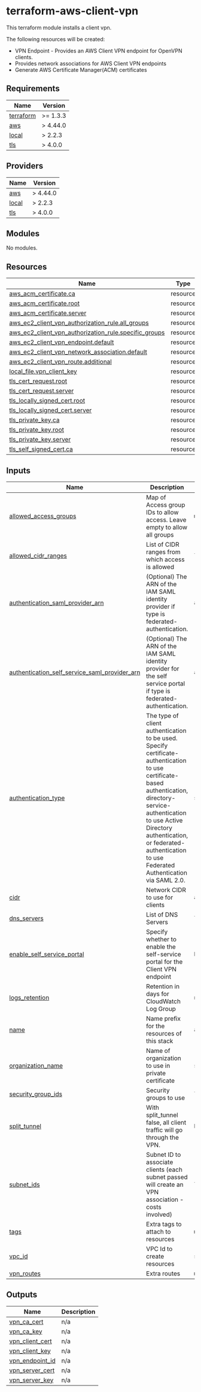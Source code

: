 # terraform-aws-client-vpn

This terraform module installs a client vpn.

The following resources will be created:
 - VPN Endpoint - Provides an AWS Client VPN endpoint for OpenVPN clients.
 - Provides network associations for AWS Client VPN endpoints
 - Generate AWS Certificate Manager(ACM) certificates

<!--- BEGIN_TF_DOCS --->

## Requirements

| Name | Version |
|------|---------|
| <a name="requirement_terraform"></a> [terraform](#requirement\_terraform) | >= 1.3.3 |
| <a name="requirement_aws"></a> [aws](#requirement\_aws) | > 4.44.0 |
| <a name="requirement_local"></a> [local](#requirement\_local) | > 2.2.3 |
| <a name="requirement_tls"></a> [tls](#requirement\_tls) | > 4.0.0 |

## Providers

| Name | Version |
|------|---------|
| <a name="provider_aws"></a> [aws](#provider\_aws) | > 4.44.0 |
| <a name="provider_local"></a> [local](#provider\_local) | > 2.2.3 |
| <a name="provider_tls"></a> [tls](#provider\_tls) | > 4.0.0 |

## Modules

No modules.

## Resources

| Name | Type |
|------|------|
| [aws_acm_certificate.ca](https://registry.terraform.io/providers/hashicorp/aws/latest/docs/resources/acm_certificate) | resource |
| [aws_acm_certificate.root](https://registry.terraform.io/providers/hashicorp/aws/latest/docs/resources/acm_certificate) | resource |
| [aws_acm_certificate.server](https://registry.terraform.io/providers/hashicorp/aws/latest/docs/resources/acm_certificate) | resource |
| [aws_ec2_client_vpn_authorization_rule.all_groups](https://registry.terraform.io/providers/hashicorp/aws/latest/docs/resources/ec2_client_vpn_authorization_rule) | resource |
| [aws_ec2_client_vpn_authorization_rule.specific_groups](https://registry.terraform.io/providers/hashicorp/aws/latest/docs/resources/ec2_client_vpn_authorization_rule) | resource |
| [aws_ec2_client_vpn_endpoint.default](https://registry.terraform.io/providers/hashicorp/aws/latest/docs/resources/ec2_client_vpn_endpoint) | resource |
| [aws_ec2_client_vpn_network_association.default](https://registry.terraform.io/providers/hashicorp/aws/latest/docs/resources/ec2_client_vpn_network_association) | resource |
| [aws_ec2_client_vpn_route.additional](https://registry.terraform.io/providers/hashicorp/aws/latest/docs/resources/ec2_client_vpn_route) | resource |
| [local_file.vpn_client_key](https://registry.terraform.io/providers/hashicorp/local/latest/docs/resources/file) | resource |
| [tls_cert_request.root](https://registry.terraform.io/providers/hashicorp/tls/latest/docs/resources/cert_request) | resource |
| [tls_cert_request.server](https://registry.terraform.io/providers/hashicorp/tls/latest/docs/resources/cert_request) | resource |
| [tls_locally_signed_cert.root](https://registry.terraform.io/providers/hashicorp/tls/latest/docs/resources/locally_signed_cert) | resource |
| [tls_locally_signed_cert.server](https://registry.terraform.io/providers/hashicorp/tls/latest/docs/resources/locally_signed_cert) | resource |
| [tls_private_key.ca](https://registry.terraform.io/providers/hashicorp/tls/latest/docs/resources/private_key) | resource |
| [tls_private_key.root](https://registry.terraform.io/providers/hashicorp/tls/latest/docs/resources/private_key) | resource |
| [tls_private_key.server](https://registry.terraform.io/providers/hashicorp/tls/latest/docs/resources/private_key) | resource |
| [tls_self_signed_cert.ca](https://registry.terraform.io/providers/hashicorp/tls/latest/docs/resources/self_signed_cert) | resource |

## Inputs

| Name | Description | Type | Default | Required |
|------|-------------|------|---------|:--------:|
| <a name="input_allowed_access_groups"></a> [allowed\_access\_groups](#input\_allowed\_access\_groups) | Map of Access group IDs to allow access. Leave empty to allow all groups | `map(map(string))` | `{}` | no |
| <a name="input_allowed_cidr_ranges"></a> [allowed\_cidr\_ranges](#input\_allowed\_cidr\_ranges) | List of CIDR ranges from which access is allowed | `list(string)` | `[]` | no |
| <a name="input_authentication_saml_provider_arn"></a> [authentication\_saml\_provider\_arn](#input\_authentication\_saml\_provider\_arn) | (Optional) The ARN of the IAM SAML identity provider if type is federated-authentication. | `any` | `null` | no |
| <a name="input_authentication_self_service_saml_provider_arn"></a> [authentication\_self\_service\_saml\_provider\_arn](#input\_authentication\_self\_service\_saml\_provider\_arn) | (Optional) The ARN of the IAM SAML identity provider for the self service portal if type is federated-authentication. | `any` | `null` | no |
| <a name="input_authentication_type"></a> [authentication\_type](#input\_authentication\_type) | The type of client authentication to be used. Specify certificate-authentication to use certificate-based authentication, directory-service-authentication to use Active Directory authentication, or federated-authentication to use Federated Authentication via SAML 2.0. | `string` | `"certificate-authentication"` | no |
| <a name="input_cidr"></a> [cidr](#input\_cidr) | Network CIDR to use for clients | `any` | n/a | yes |
| <a name="input_dns_servers"></a> [dns\_servers](#input\_dns\_servers) | List of DNS Servers | `list(string)` | `[]` | no |
| <a name="input_enable_self_service_portal"></a> [enable\_self\_service\_portal](#input\_enable\_self\_service\_portal) | Specify whether to enable the self-service portal for the Client VPN endpoint | `bool` | `false` | no |
| <a name="input_logs_retention"></a> [logs\_retention](#input\_logs\_retention) | Retention in days for CloudWatch Log Group | `number` | `365` | no |
| <a name="input_name"></a> [name](#input\_name) | Name prefix for the resources of this stack | `any` | n/a | yes |
| <a name="input_organization_name"></a> [organization\_name](#input\_organization\_name) | Name of organization to use in private certificate | `string` | `"ACME, Inc"` | no |
| <a name="input_security_group_ids"></a> [security\_group\_ids](#input\_security\_group\_ids) | Security groups to use | `list(string)` | `[]` | no |
| <a name="input_split_tunnel"></a> [split\_tunnel](#input\_split\_tunnel) | With split\_tunnel false, all client traffic will go through the VPN. | `bool` | `true` | no |
| <a name="input_subnet_ids"></a> [subnet\_ids](#input\_subnet\_ids) | Subnet ID to associate clients (each subnet passed will create an VPN association - costs involved) | `list(string)` | n/a | yes |
| <a name="input_tags"></a> [tags](#input\_tags) | Extra tags to attach to resources | `map(string)` | `{}` | no |
| <a name="input_vpc_id"></a> [vpc\_id](#input\_vpc\_id) | VPC Id to create resources | `string` | n/a | yes |
| <a name="input_vpn_routes"></a> [vpn\_routes](#input\_vpn\_routes) | Extra routes | `map(string)` | `{}` | no |

## Outputs

| Name | Description |
|------|-------------|
| <a name="output_vpn_ca_cert"></a> [vpn\_ca\_cert](#output\_vpn\_ca\_cert) | n/a |
| <a name="output_vpn_ca_key"></a> [vpn\_ca\_key](#output\_vpn\_ca\_key) | n/a |
| <a name="output_vpn_client_cert"></a> [vpn\_client\_cert](#output\_vpn\_client\_cert) | n/a |
| <a name="output_vpn_client_key"></a> [vpn\_client\_key](#output\_vpn\_client\_key) | n/a |
| <a name="output_vpn_endpoint_id"></a> [vpn\_endpoint\_id](#output\_vpn\_endpoint\_id) | n/a |
| <a name="output_vpn_server_cert"></a> [vpn\_server\_cert](#output\_vpn\_server\_cert) | n/a |
| <a name="output_vpn_server_key"></a> [vpn\_server\_key](#output\_vpn\_server\_key) | n/a |

<!--- END_TF_DOCS --->
